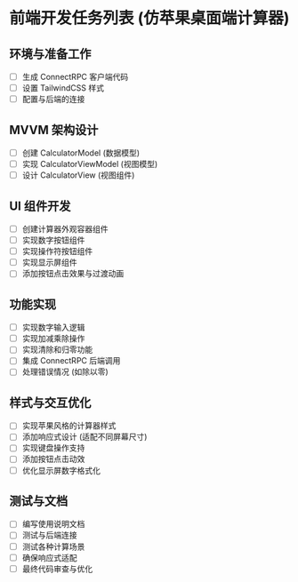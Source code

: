 # 前端开发任务列表 (仿苹果桌面端计算器)

## 环境与准备工作

- [ ] 生成 ConnectRPC 客户端代码
- [ ] 设置 TailwindCSS 样式
- [ ] 配置与后端的连接

## MVVM 架构设计

- [ ] 创建 CalculatorModel (数据模型)
- [ ] 实现 CalculatorViewModel (视图模型)
- [ ] 设计 CalculatorView (视图组件)

## UI 组件开发

- [ ] 创建计算器外观容器组件
- [ ] 实现数字按钮组件
- [ ] 实现操作符按钮组件
- [ ] 实现显示屏组件
- [ ] 添加按钮点击效果与过渡动画

## 功能实现

- [ ] 实现数字输入逻辑
- [ ] 实现加减乘除操作
- [ ] 实现清除和归零功能
- [ ] 集成 ConnectRPC 后端调用
- [ ] 处理错误情况 (如除以零)

## 样式与交互优化

- [ ] 实现苹果风格的计算器样式 
- [ ] 添加响应式设计 (适配不同屏幕尺寸)
- [ ] 实现键盘操作支持
- [ ] 添加按钮点击动效
- [ ] 优化显示屏数字格式化

## 测试与文档

- [ ] 编写使用说明文档
- [ ] 测试与后端连接
- [ ] 测试各种计算场景
- [ ] 确保响应式适配
- [ ] 最终代码审查与优化 